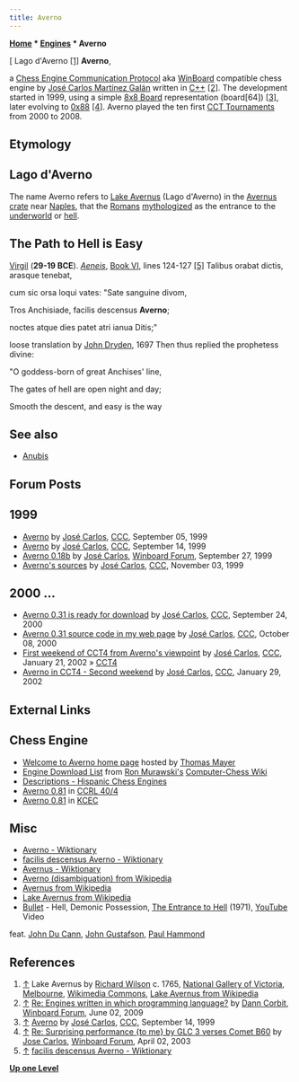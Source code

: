 ```yaml
---
title: Averno
---
```

**[Home](Home "Home") * [Engines](Engines "Engines") * Averno**

\[ Lago d'Averno <a id="cite-note-1" href="#cite-ref-1">[1]</a>
**Averno**,

a [Chess Engine Communication Protocol](Chess_Engine_Communication_Protocol "Chess Engine Communication Protocol") aka [WinBoard](WinBoard "WinBoard") compatible chess engine by [José Carlos Martínez Galán](Jos%C3%A9_Carlos_Mart%C3%ADnez_Gal%C3%A1n "José Carlos Martínez Galán") written in [C++](Cpp "Cpp") <a id="cite-note-2" href="#cite-ref-2">[2]</a>.
The development started in 1999, using a simple [8x8 Board](8x8_Board "8x8 Board") representation (board[64]) <a id="cite-note-3" href="#cite-ref-3">[3]</a>, later evolving to [0x88](0x88 "0x88") <a id="cite-note-4" href="#cite-ref-4">[4]</a>.
Averno played the ten first [CCT Tournaments](CCT_Tournaments "CCT Tournaments") from 2000 to 2008.

## Etymology

## Lago d'Averno

The name Averno refers to [Lake Avernus](https://en.wikipedia.org/wiki/Lake_Avernus) (Lago d'Averno) in the [Avernus crate](https://en.wikipedia.org/wiki/Avernus) near [Naples](https://en.wikipedia.org/wiki/Naples), that the [Romans](https://en.wikipedia.org/wiki/Ancient_Rome) [mythologized](https://en.wikipedia.org/wiki/Roman_mythology) as the entrance to the [underworld](https://en.wikipedia.org/wiki/Underworld) or [hell](https://en.wikipedia.org/wiki/Hell).

## The Path to Hell is Easy

[Virgil](https://en.wikipedia.org/wiki/Virgil) (**29-19 BCE**). *[Aeneis](https://en.wikipedia.org/wiki/Aeneid)*, [Book VI](https://en.wikipedia.org/wiki/Aeneid#Underworld), lines 124-127 <a id="cite-note-5" href="#cite-ref-5">[5]</a>
Talibus orabat dictis, arasque tenebat,

cum sic orsa loqui vates: "Sate sanguine divom,

Tros Anchisiade, facilis descensus **Averno**;

noctes atque dies patet atri ianua Ditis;"

loose translation by [John Dryden](https://en.wikipedia.org/wiki/John_Dryden), 1697
Then thus replied the prophetess divine:

"O goddess-born of great Anchises' line,

The gates of hell are open night and day;

Smooth the descent, and easy is the way

## See also

- [Anubis](Anubis "Anubis")

## Forum Posts

## 1999

- [Averno](https://www.stmintz.com/ccc/index.php?id=67450) by [José Carlos](Jos%C3%A9_Carlos_Mart%C3%ADnez_Gal%C3%A1n "José Carlos Martínez Galán"), [CCC](CCC "CCC"), September 05, 1999
- [Averno](https://www.stmintz.com/ccc/index.php?id=68623) by [José Carlos](Jos%C3%A9_Carlos_Mart%C3%ADnez_Gal%C3%A1n "José Carlos Martínez Galán"), [CCC](CCC "CCC"), September 14, 1999
- [Averno 0.18b](http://www.open-aurec.com/wbforum/viewtopic.php?f=18&t=30371&p=115503) by [José Carlos](Jos%C3%A9_Carlos_Mart%C3%ADnez_Gal%C3%A1n "José Carlos Martínez Galán"), [Winboard Forum](Computer_Chess_Forums "Computer Chess Forums"), September 27, 1999
- [Averno's sources](https://www.stmintz.com/ccc/index.php?id=76197) by [José Carlos](Jos%C3%A9_Carlos_Mart%C3%ADnez_Gal%C3%A1n "José Carlos Martínez Galán"), [CCC](CCC "CCC"), November 03, 1999

## 2000 ...

- [Averno 0.31 is ready for download](https://www.stmintz.com/ccc/index.php?id=130420) by [José Carlos](Jos%C3%A9_Carlos_Mart%C3%ADnez_Gal%C3%A1n "José Carlos Martínez Galán"), [CCC](CCC "CCC"), September 24, 2000
- [Averno 0.31 source code in my web page](https://www.stmintz.com/ccc/index.php?id=132039) by [José Carlos](Jos%C3%A9_Carlos_Mart%C3%ADnez_Gal%C3%A1n "José Carlos Martínez Galán"), [CCC](CCC "CCC"), October 08, 2000
- [First weekend of CCT4 from Averno's viewpoint](https://www.stmintz.com/ccc/index.php?id=208926) by [José Carlos](Jos%C3%A9_Carlos_Mart%C3%ADnez_Gal%C3%A1n "José Carlos Martínez Galán"), [CCC](CCC "CCC"), January 21, 2002 » [CCT4](CCT4 "CCT4")
- [Averno in CCT4 - Second weekend](https://www.stmintz.com/ccc/index.php?id=210736) by [José Carlos](Jos%C3%A9_Carlos_Mart%C3%ADnez_Gal%C3%A1n "José Carlos Martínez Galán"), [CCC](CCC "CCC"), January 29, 2002

## External Links

## Chess Engine

- [Welcome to Averno home page](http://www.quarkchess.de/averno/) hosted by [Thomas Mayer](Thomas_Mayer "Thomas Mayer")
- [Engine Download List](http://www.computer-chess.org/doku.php?id=computer_chess:wiki:download:engine_download_list) from [Ron Murawski's](Ron_Murawski "Ron Murawski") [Computer-Chess Wiki](http://computer-chess.org/doku.php?id=home)
- [Descriptions - Hispanic Chess Engines](https://sites.google.com/site/hispanicchessengines/hispanic-american-engines-1/description)
- [Averno 0.81](http://www.computerchess.org.uk/ccrl/404/cgi/engine_details.cgi?print=Details&each_game=1&eng=Averno%200.81) in [CCRL 40/4](CCRL "CCRL")
- [Averno 0.81](http://kirr.homeunix.org/chess/kcec/cgi/engine_details.cgi?print=Details&match_length=20&eng=Averno+0.81&each_game=1) in [KCEC](KCEC "KCEC")

## Misc

- [Averno - Wiktionary](https://en.wiktionary.org/wiki/Averno)
- [facilis descensus Averno - Wiktionary](https://en.wiktionary.org/wiki/facilis_descensus_Averno)
- [Avernus - Wiktionary](https://en.wiktionary.org/wiki/Avernus)
- [Averno (disambiguation) from Wikipedia](https://en.wikipedia.org/wiki/Averno)
- [Avernus from Wikipedia](https://en.wikipedia.org/wiki/Avernus)
- [Lake Avernus from Wikipedia](https://en.wikipedia.org/wiki/Lake_Avernus)
- [Bullet](https://en.wikipedia.org/wiki/Hard_Stuff) - Hell, Demonic Possession, [The Entrance to Hell](https://www.seaoftranquility.org/reviews.php?op=showcontent&id=9943) (1971), [YouTube](https://en.wikipedia.org/wiki/YouTube) Video

feat. [John Du Cann](Category:John_Du_Cann "Category:John Du Cann"), [John Gustafson](<https://en.wikipedia.org/wiki/John_Gustafson_(musician)>), [Paul Hammond](Category:Paul_Hammond "Category:Paul Hammond")

## References

1. <a id="cite-ref-1" href="#cite-note-1">↑</a> Lake Avernus by [Richard Wilson](index.php?title=Category:Richard_Wilson&action=edit&redlink=1 "Category:Richard Wilson (page does not exist)") c. 1765, [National Gallery of Victoria](https://en.wikipedia.org/wiki/National_Gallery_of_Victoria), [Melbourne](https://en.wikipedia.org/wiki/Melbourne), [Wikimedia Commons](https://en.wikipedia.org/wiki/Wikimedia_Commons), [Lake Avernus from Wikipedia](https://en.wikipedia.org/wiki/Lake_Avernus)
1. <a id="cite-ref-2" href="#cite-note-2">↑</a> [Re: Engines written in which programming language?](http://www.open-aurec.com/wbforum/viewtopic.php?f=4&t=50192&p=19006) by [Dann Corbit](Dann_Corbit "Dann Corbit"), [Winboard Forum](Computer_Chess_Forums "Computer Chess Forums"), June 02, 2009
1. <a id="cite-ref-3" href="#cite-note-3">↑</a> [Averno](https://www.stmintz.com/ccc/index.php?id=68623) by [José Carlos](Jos%C3%A9_Carlos_Mart%C3%ADnez_Gal%C3%A1n "José Carlos Martínez Galán"), [CCC](CCC "CCC"), September 14, 1999
1. <a id="cite-ref-4" href="#cite-note-4">↑</a> [Re: Surprising performance {to me} by GLC 3 verses Comet B60](http://www.open-aurec.com/wbforum/viewtopic.php?f=18&t=42034&start=1) by [Jose Carlos](Jos%C3%A9_Carlos_Mart%C3%ADnez_Gal%C3%A1n "José Carlos Martínez Galán"), [Winboard Forum](Computer_Chess_Forums "Computer Chess Forums"), April 02, 2003
1. <a id="cite-ref-5" href="#cite-note-5">↑</a> [facilis descensus Averno - Wiktionary](https://en.wiktionary.org/wiki/facilis_descensus_Averno)

**[Up one Level](Engines "Engines")**

